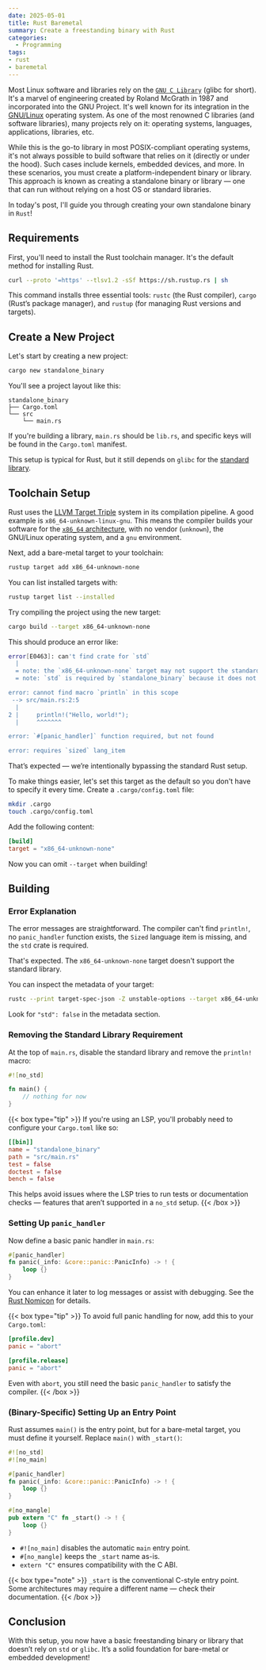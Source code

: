 ```yaml
---
date: 2025-05-01
title: Rust Baremetal
summary: Create a freestanding binary with Rust
categories:
  - Programming
tags:
- rust
- baremetal
---
```


Most Linux software and libraries rely on the [`GNU C Library`](https://en.wikipedia.org/wiki/GNU_C_Library) (glibc for short). It's a marvel of engineering created by Roland McGrath in 1987 and incorporated into the GNU Project. It's well known for its integration in the [GNU/Linux](https://en.wikipedia.org/wiki/Linux) operating system. As one of the most renowned C libraries (and software libraries), many projects rely on it: operating systems, languages, applications, libraries, etc.

While this is the go-to library in most POSIX-compliant operating systems, it's not always possible to build software that relies on it (directly or under the hood). Such cases include kernels, embedded devices, and more. In these scenarios, you must create a platform-independent binary or library. This approach is known as creating a standalone binary or library — one that can run without relying on a host OS or standard libraries.

In today's post, I'll guide you through creating your own standalone binary in `Rust`!

## Requirements

First, you'll need to install the Rust toolchain manager. It's the default method for installing Rust.

```sh
curl --proto '=https' --tlsv1.2 -sSf https://sh.rustup.rs | sh
```

This command installs three essential tools: `rustc` (the Rust compiler), `cargo` (Rust’s package manager), and `rustup` (for managing Rust versions and targets).

## Create a New Project

Let's start by creating a new project:

```sh
cargo new standalone_binary
```

You'll see a project layout like this:

```
standalone_binary
├── Cargo.toml
└── src
    └── main.rs
```

If you're building a library, `main.rs` should be `lib.rs`, and specific keys will be found in the `Cargo.toml` manifest.

This setup is typical for Rust, but it still depends on `glibc` for the [standard library](https://doc.rust-lang.org/std/).

## Toolchain Setup

Rust uses the [LLVM Target Triple](https://clang.llvm.org/docs/CrossCompilation.html#target-triple) system in its compilation pipeline.
A good example is `x86_64-unknown-linux-gnu`. This means the compiler builds your software for the [`x86_64` architecture](https://en.wikipedia.org/wiki/X86-64), with no vendor (`unknown`), the GNU/Linux operating system, and a `gnu` environment.

Next, add a bare-metal target to your toolchain:

```sh
rustup target add x86_64-unknown-none
```

You can list installed targets with:

```sh
rustup target list --installed
```

Try compiling the project using the new target:

```sh
cargo build --target x86_64-unknown-none
```

This should produce an error like:

```sh
error[E0463]: can't find crate for `std`
  |
  = note: the `x86_64-unknown-none` target may not support the standard library
  = note: `std` is required by `standalone_binary` because it does not declare `#![no_std]`

error: cannot find macro `println` in this scope
 --> src/main.rs:2:5
  |
2 |     println!("Hello, world!");
  |     ^^^^^^^

error: `#[panic_handler]` function required, but not found

error: requires `sized` lang_item
```

That’s expected — we’re intentionally bypassing the standard Rust setup.

To make things easier, let's set this target as the default so you don't have to specify it every time. Create a `.cargo/config.toml` file:

```sh
mkdir .cargo
touch .cargo/config.toml
```

Add the following content:

```toml
[build]
target = "x86_64-unknown-none"
```

Now you can omit `--target` when building!

## Building

### Error Explanation

The error messages are straightforward. The compiler can't find `println!`, no `panic_handler` function exists, the `Sized` language item is missing, and the `std` crate is required.

That's expected. The `x86_64-unknown-none` target doesn't support the standard library.

You can inspect the metadata of your target:

```sh
rustc --print target-spec-json -Z unstable-options --target x86_64-unknown-none
```

Look for `"std": false` in the metadata section.

### Removing the Standard Library Requirement

At the top of `main.rs`, disable the standard library and remove the `println!` macro:

```rust
#![no_std]

fn main() {
    // nothing for now
}
```

{{< box type="tip" >}}
If you're using an LSP, you'll probably need to configure your `Cargo.toml` like so:

```toml
[[bin]]
name = "standalone_binary"
path = "src/main.rs"
test = false
doctest = false
bench = false
```

This helps avoid issues where the LSP tries to run tests or documentation checks — features that aren’t supported in a `no_std` setup.
{{< /box >}}

### Setting Up `panic_handler`

Now define a basic panic handler in `main.rs`:

```rust
#[panic_handler]
fn panic(_info: &core::panic::PanicInfo) -> ! {
    loop {}
}
```

You can enhance it later to log messages or assist with debugging. See the [Rust Nomicon](https://doc.rust-lang.org/nomicon/panic-handler.html#panic_handler) for details.

{{< box type="tip" >}}
To avoid full panic handling for now, add this to your `Cargo.toml`:

```toml
[profile.dev]
panic = "abort"

[profile.release]
panic = "abort"
```

Even with `abort`, you still need the basic `panic_handler` to satisfy the compiler.
{{< /box >}}

### (Binary-Specific) Setting Up an Entry Point

Rust assumes `main()` is the entry point, but for a bare-metal target, you must define it yourself. Replace `main()` with `_start()`:

```rust
#![no_std]
#![no_main]

#[panic_handler]
fn panic(_info: &core::panic::PanicInfo) -> ! {
    loop {}
}

#[no_mangle]
pub extern "C" fn _start() -> ! {
    loop {}
}
```

- `#![no_main]` disables the automatic `main` entry point.
- `#[no_mangle]` keeps the `_start` name as-is.
- `extern "C"` ensures compatibility with the C ABI.

{{< box type="note" >}}
`_start` is the conventional C-style entry point. Some architectures may require a different name — check their documentation.
{{< /box >}}

## Conclusion

With this setup, you now have a basic freestanding binary or library that doesn’t rely on `std` or `glibc`. It’s a solid foundation for bare-metal or embedded development!
